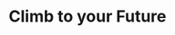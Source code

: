 ---
pid: LLP482
title: Climb to your Future
location_transcription: 
zipcode: 
outside_phl: 
neighborhood: 
age: '11'
age_range: 6-13
instagram: 
image_file_name: LLP_482.jpg
proposal_transcription: |-
  second view

  //I made it!//


  First view
topic: Uplifting
topic_summary: '0'
type: Sculpture Statue
keywords_other: stairs, future
credit: Jacob Morales
image_labels: 
twitter: 
facebook: 
permalink: "/monuments/llp482/"
layout: item-page
---